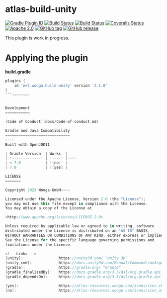 atlas-build-unity
=================

[![Gradle Plugin ID](https://img.shields.io/badge/gradle-net.wooga.build--unity-brightgreen.svg?style=flat-square)](https://plugins.gradle.org/plugin/net.wooga.build-unity)
[![Build Status](https://wooga-shields.herokuapp.com/jenkins/s/https/atlas-jenkins.wooga.com/job/atlas-plugins/job/atlas-build-unity/job/master.svg?style=flat-square)]()
[![Build Status](https://img.shields.io/travis/wooga/atlas-build-unity/master.svg?style=flat-square)](https://travis-ci.org/wooga/atlas-build-unity)
[![Coveralls Status](https://img.shields.io/coveralls/wooga/atlas-build-unity/master.svg?style=flat-square)](https://coveralls.io/github/wooga/atlas-build-unity?branch=master)
[![Apache 2.0](https://img.shields.io/badge/license-Apache%202-blue.svg?style=flat-square)](https://raw.githubusercontent.com/wooga/atlas-build-unity/master/LICENSE)
[![GitHub tag](https://img.shields.io/github/tag/wooga/atlas-build-unity.svg?style=flat-square)]()
[![GitHub release](https://img.shields.io/github/release/wooga/atlas-build-unity.svg?style=flat-square)]()

This plugin is work in progress.

# Applying the plugin

**build.gradle**
```groovy
plugins {
    id 'net.wooga.build-unity' version '2.1.0'
}
```~~~~~~~~


Development
===========

[Code of Conduct](docs/Code-of-conduct.md)

Gradle and Java Compatibility
=============================
~~~~
Built with OpenJDK11

| Gradle Version  | Works  |
| :-------------: | :----: |~~~~
| < 7.0           | ![no]  |
| 7.0             | ![yes] |

LICENSE
=======

Copyright 2023 Wooga GmbH~~~~

Licensed under the Apache License, Version 2.0 (the "License");
you may not use this file except in compliance with the License.
You may obtain a copy of the License at

<http://www.apache.org/licenses/LICENSE-2.0>

Unless required by applicable law or agreed to in writing, software
distributed under the License is distributed on an "AS IS" BASIS,
WITHOUT WARRANTIES OR CONDITIONS OF ANY KIND, either express or implied.
See the License for the specific language governing permissions and
limitations under the License.

<!-- Links -->
[unity]:                https://unity3d.com/ "Unity 3D"
[unity_cmd]:            https://docs.unity3d.com/Manual/CommandLineArguments.html
[gradle]:               https://gradle.org/ "Gradle"
[gradle_finalizedBy]:   https://docs.gradle.org/3.5/dsl/org.gradle.api.Task.html#org.gradle.api.Task:finalizedBy
[gradle_dependsOn]:     https://docs.gradle.org/3.5/dsl/org.gradle.api.Task.html#org.gradle.api.Task:dependsOn

[yes]:                  https://atlas-resources.wooga.com/icons/icon_check.svg "yes"
[no]:                   https://atlas-resources.wooga.com/icons/icon_uncheck.svg "no"

